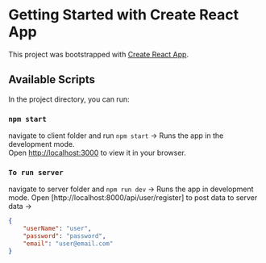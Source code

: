 # Getting Started with Create React App

This project was bootstrapped with [Create React App](https://github.com/facebook/create-react-app).

## Available Scripts

In the project directory, you can run:

### `npm start`

navigate to client folder and run `npm start` -> Runs the app in the development mode.\
Open [http://localhost:3000](http://localhost:3000) to view it in your browser.

### `To run server`

navigate to server folder and `npm run dev` -> Runs the app in development mode.
Open [http://localhost:8000/api/user/register] to post data to server
data -> 

```json
{
    "userName": "user",
    "password": "password",
    "email": "user@email.com"
}
